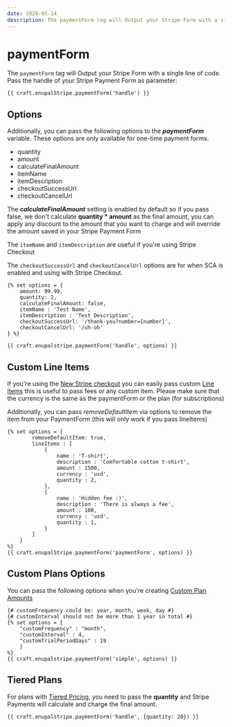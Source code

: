 ```yaml
---
date: 2020-05-14
description: The paymentForm tag will Output your Stripe Form with a single line of code. Pass the handle of your Stripe Payment Form as parameter
---
```


# paymentForm

The `paymentForm` tag will Output your Stripe Form with a single line of code. Pass the handle of your Stripe Payment Form as parameter:

```twig
{{ craft.enupalStripe.paymentForm('handle') }}
```

## Options

Additionally, you can pass the following options to the _**paymentForm**_ variable. These options are only available for one-time payment forms.

*   quantity
*   amount
*   calculateFinalAmount
*   itemName
*   itemDescription
*   checkoutSuccessUrl
*   checkoutCancelUrl

The **_calculateFinalAmount_** setting is enabled by default so if you pass false, we don't calculate **__quantity \* amount__** as the final amount, you can apply any discount to the amount that you want to charge and will override the amount saved in your Stripe Payment Form

The `itemName` and `itemDescription` are useful if you're using Stripe Checkout

The `checkoutSuccessUrl` and `checkoutCancelUrl` options are for when SCA is enabled and using with Stripe Checkout.

```twig
{% set options = {
    amount: 99.99, 
    quantity: 2, 
    calculateFinalAmount: false,
    itemName : 'Test Name',
    itemDescription : 'Test Description',
    checkoutSuccessUrl: '/thank-you?number={number}',
    checkoutCancelUrl: '/uh-oh'
} %}

{{ craft.enupalstripe.paymentForm('handle', options) }}
```

## Custom Line Items

If you're using the [New Stripe checkout](https://enupal.com/craft-plugins/stripe-payments/docs/getting-started/sca) you can easily pass custom [Line Items](https://stripe.com/docs/api/checkout/sessions/create#create_checkout_session-line_items) this is useful to pass fees or any custom item. Please make sure that the currency is the same as the paymentForm or the plan (for subscriptions)

Additionally, you can pass _removeDefaultItem_ via options to remove the item from your PaymentForm (this will only work if you pass lineItems)

```twig
{% set options = {
        removeDefaultItem: true,    
        lineItems : [
            {
                name : 'T-shirt',
                description : 'Comfortable cotton t-shirt',
                amount : 1500,
                currency : 'usd',
                quantity : 2,
            },
            {
                name : 'Hidden fee :)',
                description : 'There is always a fee',
                amount : 100,
                currency : 'usd',
                quantity : 1,
            }   
        ] 
    } 
%}
{{ craft.enupalStripe.paymentForm('paymentForm', options) }}

```

## Custom Plans Options

You can pass the following options when you're creating [Custom Plan Amounts](https://enupal.com/craft-plugins/stripe-payments/docs/stripe-payment-forms/single-subscription#custom-amount)

```twig
{# customFrequency could be: year, month, week, day #}
{# customInterval should not be more than 1 year in total #}
{% set options = { 
    "customFrequency" : "month", 
    "customInterval" : 4,
    "customTrialPeriodDays" : 19
    } 
%}
{{ craft.enupalstripe.paymentForm('simple', options) }}
```

## Tiered Plans

For plans with [Tiered Pricing](https://stripe.com/docs/billing/subscriptions/tiers), you need to pass the **quantity** and Stripe Payments will calculate and charge the final amount.

```twig
{{ craft.enupalstripe.paymentForm('handle', {quantity: 20}) }}
```